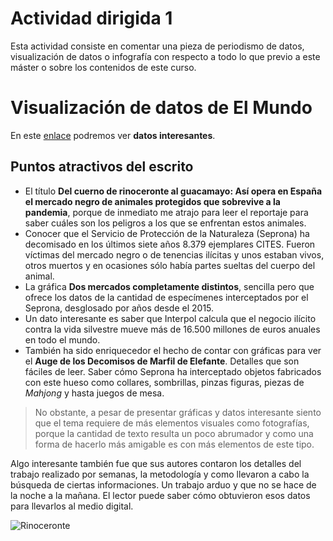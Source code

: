 # Actividad dirigida 1

Esta actividad consiste en comentar una pieza de periodismo de datos, visualización de datos o infografía con respecto a todo lo que previo a este máster o sobre los contenidos de este curso.

# Visualización de datos de El Mundo

En este [enlace](https://www.elmundo.es/ciencia-y-salud/medio-ambiente/2021/12/30/61bcd569fc6c83a2308b459a.html) podremos ver **datos interesantes**. 

## Puntos atractivos del escrito 

- El título **Del cuerno de rinoceronte al guacamayo: Así opera en España el mercado negro de animales protegidos que sobrevive a la pandemia**, porque de inmediato me atrajo para leer el reportaje para saber cuáles son los peligros a los que se enfrentan estos animales. 
- Conocer que el Servicio de Protección de la Naturaleza (Seprona) ha decomisado en los últimos siete años 8.379 ejemplares CITES. Fueron víctimas del mercado negro o de tenencias ilícitas y unos estaban vivos, otros muertos y en ocasiones sólo había partes sueltas del cuerpo del animal.
- La gráfica **Dos mercados completamente distintos**, sencilla pero que ofrece los datos de la cantidad de especímenes interceptados por el Seprona, desglosado por años desde el 2015. 
-	Un dato interesante es saber que Interpol calcula que el negocio ilícito contra la vida silvestre mueve más de 16.500 millones de euros anuales en todo el mundo.
-	También ha sido enriquecedor el hecho de contar con gráficas para ver el **Auge de los Decomisos de Marfil de Elefante**. Detalles que son fáciles de leer. Saber cómo Seprona ha interceptado objetos fabricados con este hueso como collares, sombrillas, pinzas figuras, piezas de *Mahjong* y hasta juegos de mesa. 

> No obstante, a pesar de presentar gráficas y datos interesante siento que el tema requiere de más elementos visuales como fotografías, porque la cantidad de texto resulta un poco abrumador y como una forma de hacerlo más amigable es con más elementos de este tipo. 

Algo interesante también fue que sus autores contaron los detalles del trabajo realizado por semanas, la metodología y como llevaron a cabo la búsqueda de ciertas informaciones. Un trabajo arduo y que no se hace de la noche a la mañana. El lector puede saber cómo obtuvieron esos datos para llevarlos al medio digital. 


![Rinoceronte](https://e00-elmundo.uecdn.es/assets/multimedia/imagenes/2021/12/29/16408144710211.jpg)
